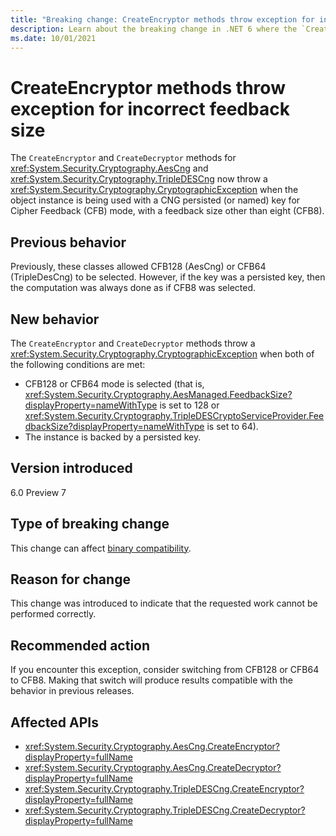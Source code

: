 ```yaml
---
title: "Breaking change: CreateEncryptor methods throw exception for incorrect feedback size"
description: Learn about the breaking change in .NET 6 where the `CreateEncryptor` and `CreateDecryptor` methods for `AesCng` and `TripleDESCng` throw an exception for an incorrect feedback size when used with a persisted key for CFB mode.
ms.date: 10/01/2021
---
```

# CreateEncryptor methods throw exception for incorrect feedback size

The `CreateEncryptor` and `CreateDecryptor` methods for <xref:System.Security.Cryptography.AesCng> and <xref:System.Security.Cryptography.TripleDESCng> now throw a <xref:System.Security.Cryptography.CryptographicException> when the object instance is being used with a CNG persisted (or named) key for Cipher Feedback (CFB) mode, with a feedback size other than eight (CFB8).

## Previous behavior

Previously, these classes allowed CFB128 (AesCng) or CFB64 (TripleDesCng) to be selected. However, if the key was a persisted key, then the computation was always done as if CFB8 was selected.

## New behavior

The `CreateEncryptor` and `CreateDecryptor` methods throw a <xref:System.Security.Cryptography.CryptographicException> when both of the following conditions are met:

- CFB128 or CFB64 mode is selected (that is, <xref:System.Security.Cryptography.AesManaged.FeedbackSize?displayProperty=nameWithType> is set to 128 or <xref:System.Security.Cryptography.TripleDESCryptoServiceProvider.FeedbackSize?displayProperty=nameWithType> is set to 64).
- The instance is backed by a persisted key.

## Version introduced

6.0 Preview 7

## Type of breaking change

This change can affect [binary compatibility](../../categories.md#binary-compatibility).

## Reason for change

This change was introduced to indicate that the requested work cannot be performed correctly.

## Recommended action

If you encounter this exception, consider switching from CFB128 or CFB64 to CFB8. Making that switch will produce results compatible with the behavior in previous releases.

## Affected APIs

- <xref:System.Security.Cryptography.AesCng.CreateEncryptor?displayProperty=fullName>
- <xref:System.Security.Cryptography.AesCng.CreateDecryptor?displayProperty=fullName>
- <xref:System.Security.Cryptography.TripleDESCng.CreateEncryptor?displayProperty=fullName>
- <xref:System.Security.Cryptography.TripleDESCng.CreateDecryptor?displayProperty=fullName>
